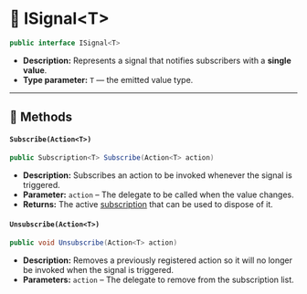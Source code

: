 # 🧩 ISignal&lt;T&gt;

```csharp
public interface ISignal<T>
```

- **Description:** Represents a signal that notifies subscribers with a <b>single value</b>.
- **Type parameter:** `T` — the emitted value type.

---

## 🏹 Methods

#### `Subscribe(Action<T>)`

```csharp
public Subscription<T> Subscribe(Action<T> action)
```

- **Description:** Subscribes an action to be invoked whenever the signal is triggered.
- **Parameter:** `action` – The delegate to be called when the value changes.
- **Returns:** The active [subscription](Subscription%601.md) that can be used to dispose of it.

#### `Unsubscribe(Action<T>)`

```csharp
public void Unsubscribe(Action<T> action)
```

- **Description:** Removes a previously registered action so it will no longer be invoked when the signal is triggered.
- **Parameters:** `action` – The delegate to remove from the subscription list.